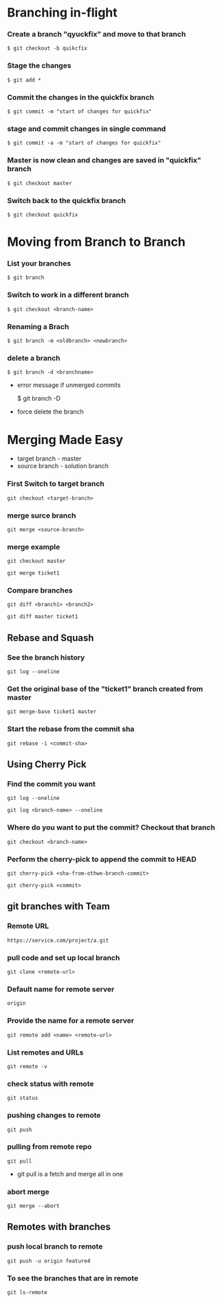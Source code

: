 Branching in-flight
================================

### Create a branch "qyuckfix" and move to that branch
    
    $ git checkout -b quikcfix

### Stage the changes

    $ git add *    

### Commit the changes in the quickfix branch

    $ git commit -m "start of changes for quickfix"

### stage and commit changes in single command

    $ git commit -a -m "start of changes for quickfix"

### Master is now clean and changes are saved in "quickfix" branch

    $ git checkout master

### Switch back to the quickfix branch

    $ git checkout quickfix


Moving from Branch to Branch
====================================

### List your branches

    $ git branch

### Switch to work in a different branch

    $ git checkout <branch-name>

### Renaming a Brach 

    $ git branch -m <oldbranch> <newbranch>

### delete a branch

    $ git branch -d <branchname>

- error message if unmerged commits

    $ git branch -D <branchname>

- force delete the branch

Merging Made Easy
====================

- target branch - master
- source branch - solution branch

### First Switch to target branch

    git checkout <target-branch>

### merge surce branch

    git merge <source-branch>

### merge example

    git checkout master

    git merge ticket1

### Compare branches

    git diff <branch1> <branch2>

    git diff master ticket1

## Rebase and Squash
    
### See the branch history

    git log --oneline

### Get the original base of the "ticket1" branch created from master

    git merge-base ticket1 master

### Start the rebase from the commit sha

    git rebase -i <commit-sha>

## Using Cherry Pick

### Find the commit you want

    git log --oneline

    git log <branch-name> --oneline

### Where do you want to put the commit? Checkout that branch

    git checkout <branch-name>

### Perform the cherry-pick to append the commit to HEAD

    git cherry-pick <sha-from-othwe-branch-commit>

    git cherry-pick <commit>

## git branches with Team

### Remote URL

    https://service.com/project/a.git

### pull code and set up local branch

    git clone <remote-url>

### Default name for remote server

    origin

### Provide the name for a remote server

    git remote add <name> <remote-url>

### List remotes and URLs

    git remote -v

### check status with remote 

    git status

### pushing changes to remote

    git push

### pulling from remote repo

    git pull

- git pull is a fetch and merge all in one
    
### abort merge

    git merge --abort

## Remotes with branches

### push local branch to remote

    git push -u origin feature4

### To see the branches that are in remote

    git ls-remote












    


     






